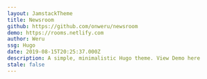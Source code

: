 ```yaml
---
layout: JamstackTheme
title: Newsroom
github: https://github.com/onweru/newsroom
demo: https://rooms.netlify.com
author: Weru
ssg: Hugo
date: 2019-08-15T20:25:37.000Z
description: A simple, minimalistic Hugo theme. View Demo here
stale: false
---
```

